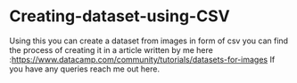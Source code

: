 # Creating-dataset-using-CSV
Using this you can create a dataset from images in form of csv 
you can find the process of creating it in a article written by me here :https://www.datacamp.com/community/tutorials/datasets-for-images
If you have any queries reach me out here.
